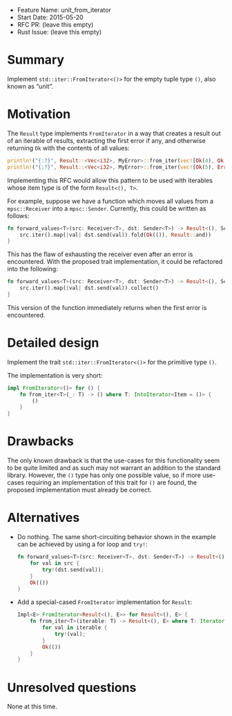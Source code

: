 - Feature Name: unit_from_iterator
- Start Date: 2015-05-20
- RFC PR: (leave this empty)
- Rust Issue: (leave this empty)

# Summary

Implement `std::iter::FromIterator<()>` for the empty tuple type `()`, also known as “unit”.

# Motivation

The `Result` type implements `FromIterator` in a way that creates a result out of an iterable of results, extracting the first error if any, and otherwise returning `Ok` with the contents of all values:

```rust
println!("{:?}", Result::<Vec<i32>, MyError>::from_iter(vec![Ok(4), Ok(7), Ok(-3903)])); // Ok([4, 7, -3903])
println!("{:?}", Result::<Vec<i32>, MyError>::from_iter(vec![Ok(5), Err(MyError::DivisionByZero), Ok(842), Err(MyError::Overflow)])); // Err(MyError::DivisionByZero)
```

Implementing this RFC would allow this pattern to be used with iterables whose item type is of the form `Result<(), T>`.

For example, suppose we have a function which moves all values from a `mpsc::Receiver` into a `mpsc::Sender`. Currently, this could be written as follows:

```rust
fn forward_values<T>(src: Receiver<T>, dst: Sender<T>) -> Result<(), SendError<T>> {
    src.iter().map(|val| dst.send(val)).fold(Ok(()), Result::and))
}
```

This has the flaw of exhausting the receiver even after an error is encountered. With the proposed trait implementation, it could be refactored into the following:

```rust
fn forward_values<T>(src: Receiver<T>, dst: Sender<T>) -> Result<(), SendError<T>> {
    src.iter().map(|val| dst.send(val)).collect()
}
```

This version of the function immediately returns when the first error is encountered.

# Detailed design

Implement the trait `std::iter::FromIterator<()>` for the primitive type `()`.

The implementation is very short:

```rust
impl FromIterator<()> for () {
    fn from_iter<T>(_: T) -> () where T: IntoIterator<Item = ()> {
        ()
    }
}
```

# Drawbacks

The only known drawback is that the use-cases for this functionality seem to be quite limited and as such may not warrant an addition to the standard library. However, the `()` type has only one possible value, so if more use-cases requiring an implementation of this trait for `()` are found, the proposed implementation must already be correct.

# Alternatives

*   Do nothing. The same short-circuiting behavior shown in the example can be achieved by using a for loop and `try!`:
    
    ```rust
    fn forward_values<T>(src: Receiver<T>, dst: Sender<T>) -> Result<(), SendError<T>> {
        for val in src {
            try!(dst.send(val));
        }
        Ok(())
    }
    ```
*   Add a special-cased `FromIterator` implementation for `Result`:
    
    ```rust
    Impl<E> FromIterator<Result<(), E>> for Result<(), E> {
        fn from_iter<T>(iterable: T) -> Result<(), E> where T: Iterator<Item = Result<(), E>> {
            for val in iterable {
                try!(val);
            }
            Ok(())
        }
    }
    ```

# Unresolved questions

None at this time.
